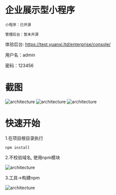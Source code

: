 # 企业展示型小程序
    小程序：已开源

    管理后台：暂未开源

体验后台: https://test.yuanxi.ltd/enterprise/console/

用户名：admin

密码：123456

# 截图

![architecture](screenshots/home.jpg)
![architecture](screenshots/cases.jpg)
![architecture](screenshots/news.jpg)

# 快速开始

1.在项目根目录执行
```
npm install
```

2.不校验域名, 使用npm模块

![architecture](screenshots/WX20210204-170252@2x.jpg)


3.工具->构建npm

![architecture](screenshots/WX20210204-170106@2x.jpg)
